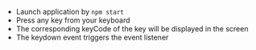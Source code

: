 * Launch application by `npm start`
* Press any key from your keyboard
* The corresponding keyCode of the key will be displayed in the screen
* The keydown event triggers the event listener

